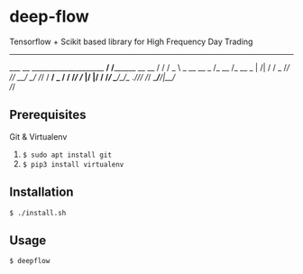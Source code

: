 # deep-flow
Tensorflow + Scikit based library for High Frequency Day Trading
 ________                  _______________                
 ___  __ \____________________  ____/__  /________      __
 __  / / /  _ \  _ \__  __ \_  /_   __  /_  __ \_ | /| / /
 _  /_/ //  __/  __/_  /_/ /  __/   _  / / /_/ /_ |/ |/ / 
 /_____/ \___/\___/_  .___//_/      /_/  \____/____/|__/  
                  /_/                                    

## Prerequisites

Git & Virtualenv

1. `$ sudo apt install git`
2. `$ pip3 install virtualenv`

## Installation

`$ ./install.sh`

## Usage

`$ deepflow`